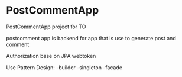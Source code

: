 # PostCommentApp
PostCommentApp project for TO 

postcomment app is backend for app that is use to generate post and comment 

Authorization base on JPA webtoken 

Use Pattern Design:
-builder 
-singleton
-facade
